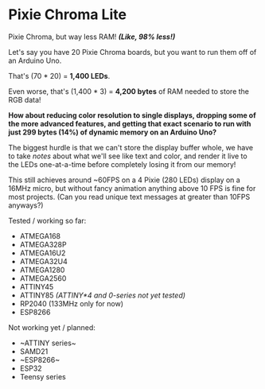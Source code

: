 # Pixie Chroma Lite

Pixie Chroma, but way less RAM! ***(Like, 98% less!)***

Let's say you have 20 Pixie Chroma boards, but you want to run them off of an Arduino Uno.

That's (70 * 20) = **1,400 LEDs**.

Even worse, that's (1,400 * 3) = **4,200 bytes** of RAM needed to store the RGB data!

**How about reducing color resolution to single displays, dropping some of the more advanced features, and getting that exact scenario to run with just **299 bytes** (14%) of dynamic memory on an Arduino Uno?**

The biggest hurdle is that we can't store the display buffer whole, we have to take *notes* about what we'll see like text and color, and render it live to the LEDs one-at-a-time before completely losing it from our memory!

This still achieves around ~60FPS on a 4 Pixie (280 LEDs) display on a 16MHz micro, but without fancy animation anything above 10 FPS is fine for most projects. (Can you read unique text messages at greater than 10FPS anyways?)

Tested / working so far:

- ATMEGA168
- ATMEGA328P
- ATMEGA16U2
- ATMEGA32U4
- ATMEGA1280
- ATMEGA2560
- ATTINY45
- ATTINY85 *(ATTINY\*4 and 0-series not yet tested)*
- RP2040 (133MHz only for now)
- ESP8266

Not working yet / planned:

- ~ATTINY series~
- SAMD21
- ~ESP8266~
- ESP32
- Teensy series
